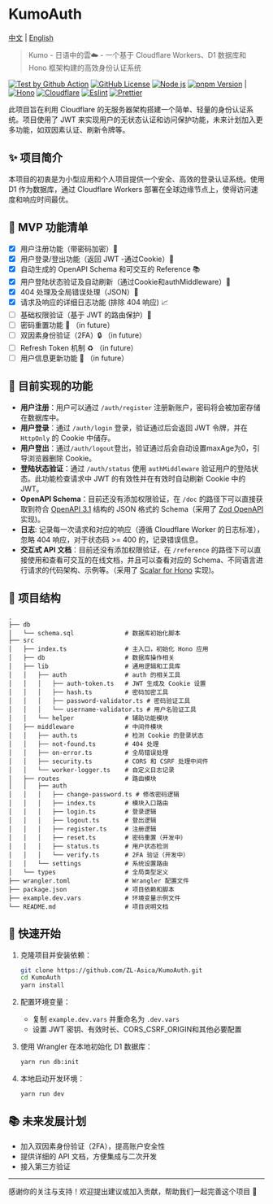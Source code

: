 # KumoAuth

[中文](./README.md) | [English](./README_EN.md)

> Kumo - 日语中的雲☁️ - 一个基于 Cloudflare Workers、D1 数据库和 Hono 框架构建的高效身份认证系统

[![Test by Github Action][github-test-badge]][github-test-link]
[![GitHub License][license-badge]][license-link]
[![Node js][node-badge]][node-link]
[![pnpm Version][pnpm-badge]][pnpm-link] |
[![Hono][hono-badge]][hono-link]
[![Cloudflare][cloudflare-badge]][cloudflare-link]
[![Eslint][eslint-badge]][eslint-link]
[![Prettier][prettier-badge]][prettier-link]

此项目旨在利用 Cloudflare 的无服务器架构搭建一个简单、轻量的身份认证系统。项目使用了 JWT 来实现用户的无状态认证和访问保护功能，未来计划加入更多功能，如双因素认证、刷新令牌等。

## ✨ 项目简介

本项目的初衷是为小型应用和个人项目提供一个安全、高效的登录认证系统。使用 D1 作为数据库，通过 Cloudflare Workers 部署在全球边缘节点上，使得访问速度和响应时间最优。

## 🎯 MVP 功能清单

- [x] 用户注册功能（带密码加密）📝
- [x] 用户登录/登出功能（返回 JWT -通过Cookie）🔑
- [x] 自动生成的 OpenAPI Schema 和可交互的 Reference 📚
- [x] 用户登陆状态验证及自动刷新（通过Cookie和authMiddleware）🔄
- [x] 404 处理及全局错误处理（JSON）🚫
- [x] 请求及响应的详细日志功能 (排除 404 响应) 📈
- [ ] 基础权限验证（基于 JWT 的路由保护）🔐
- [ ] 密码重置功能 🔄 （in future）
- [ ] 双因素身份验证（2FA）🔒 （in future）
- [ ] Refresh Token 机制 ♻️ （in future）
- [ ] 用户信息更新功能 👤 （in future）

## 📜 目前实现的功能

- **用户注册**：用户可以通过 `/auth/register` 注册新账户，密码将会被加密存储在数据库中。
- **用户登录**：通过 `/auth/login` 登录，验证通过后会返回 JWT 令牌，并在 `HttpOnly` 的 Cookie 中储存。
- **用户登出**：通过`/auth/logout`登出，验证通过后会自动设置maxAge为0，引导浏览器删除 Cookie。
- **登陆状态验证**：通过 `/auth/status` 使用 `authMiddleware` 验证用户的登陆状态。此功能检查请求中 JWT 的有效性并在有效时自动刷新 Cookie 中的 JWT。
- **OpenAPI Schema**：目前还没有添加权限验证，在 `/doc` 的路径下可以直接获取到符合 [OpenAPI 3.1](https://spec.openapis.org/oas/v3.1.0.html) 结构的 JSON 格式的 Schema（采用了 [Zod OpenAPI](https://hono.dev/examples/zod-openapi) 实现)。
- **日志**: 记录每一次请求和对应的响应（遵循 Cloudflare Worker 的日志标准），忽略 404 响应，对于状态码 >= 400 的，记录错误信息。
- **交互式 API 文档**：目前还没有添加权限验证，在 `/reference` 的路径下可以直接使用和查看可交互的在线文档，并且可以查看对应的 Schema、不同语言进行请求的代码架构、示例等。（采用了 [Scalar for Hono](https://github.com/scalar/scalar/blob/main/packages/hono-api-reference/README.md) 实现)。

## 📂 项目结构

```plaintext
.
├── db
│   └── schema.sql              # 数据库初始化脚本
├── src
│   ├── index.ts                # 主入口，初始化 Hono 应用
│   ├── db                      # 数据库操作相关
│   ├── lib                     # 通用逻辑和工具库
│   │   ├── auth                # auth 的相关工具
│   │   │   ├── auth-token.ts   # JWT 生成及 Cookie 设置
│   │   │   ├── hash.ts         # 密码加密工具
│   │   │   ├── password-validator.ts # 密码验证工具
│   │   │   └── username-validator.ts # 用户名验证工具
│   │   └── helper              # 辅助功能模块
│   ├── middleware              # 中间件模块
│   │   ├── auth.ts             # 检测 Cookie 的登录状态
│   │   ├── not-found.ts        # 404 处理
│   │   ├── on-error.ts         # 全局错误处理
│   │   ├── security.ts         # CORS 和 CSRF 处理中间件
│   │   └── worker-logger.ts    # 自定义日志记录
│   ├── routes                  # 路由模块
│   │   ├── auth
│   │   │   ├── change-password.ts # 修改密码逻辑
│   │   │   ├── index.ts        # 模块入口路由
│   │   │   ├── login.ts        # 登录逻辑
│   │   │   ├── logout.ts       # 登出逻辑
│   │   │   ├── register.ts     # 注册逻辑
│   │   │   ├── reset.ts        # 密码重置（开发中）
│   │   │   ├── status.ts       # 用户状态检测
│   │   │   └── verify.ts       # 2FA 验证（开发中）
│   │   └── settings            # 系统设置路由
│   └── types                   # 全局类型定义
├── wrangler.toml               # Wrangler 配置文件
├── package.json                # 项目依赖和脚本
├── example.dev.vars            # 环境变量示例文件
└── README.md                   # 项目说明文档
```

## 🚀 快速开始

1. 克隆项目并安装依赖：

   ```bash
   git clone https://github.com/ZL-Asica/KumoAuth.git
   cd KumoAuth
   yarn install
   ```

2. 配置环境变量：

   - 复制 `example.dev.vars` 并重命名为 `.dev.vars`
   - 设置 JWT 密钥、有效时长、CORS_CSRF_ORIGIN和其他必要配置

3. 使用 Wrangler 在本地初始化 D1 数据库：

   ```bash
   yarn run db:init
   ```

4. 本地启动开发环境：

   ```bash
   yarn run dev
   ```

## 📚 未来发展计划

- 加入双因素身份验证（2FA），提高账户安全性
- 提供详细的 API 文档，方便集成与二次开发
- 接入第三方验证

---

感谢你的关注与支持！欢迎提出建议或加入贡献，帮助我们一起完善这个项目 🙌

<!-- Badge Links -->

[github-test-badge]: https://img.shields.io/github/actions/workflow/status/ZL-Asica/KumoAuth/auto-test.yml?logo=github&label=Test
[license-badge]: https://img.shields.io/github/license/ZL-Asica/KumoAuth
[node-badge]: https://img.shields.io/badge/node%3E=20.11-339933?logo=node.js&logoColor=white
[pnpm-badge]: https://img.shields.io/github/package-json/packageManager/ZL-Asica/KumoAuth?label=&logo=pnpm&logoColor=fff&color=F69220
[hono-badge]: https://img.shields.io/badge/Hono-E36002?logo=hono&logoColor=fff
[cloudflare-badge]: https://img.shields.io/badge/Cloudflare-F38020?logo=Cloudflare&logoColor=white
[eslint-badge]: https://img.shields.io/badge/eslint-4B32C3?logo=eslint&logoColor=white
[prettier-badge]: https://img.shields.io/badge/Prettier-F7B93E?logo=Prettier&logoColor=white

<!-- Badge URL Links -->

[github-test-link]: https://github.com/ZL-Asica/KumoAuth/actions/workflows/auto-test.yml
[license-link]: https://github.com/ZL-Asica/KumoAuth?tab=GPL-3.0-1-ov-file#readme
[node-link]: https://nodejs.org/
[pnpm-link]: https://pnpm.io/
[hono-link]: https://hono.dev/
[cloudflare-link]: https://www.cloudflare.com/
[eslint-link]: https://eslint.org/
[prettier-link]: https://prettier.io/
